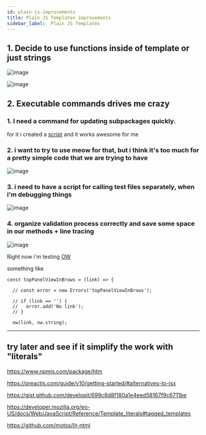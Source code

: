 ```yaml
---
id: plain-js-improvements
title: Plain JS Templates improvements
sidebar_label:  Plain JS Templates
---
```



## 1. Decide to use functions inside of template or just strings

![image](https://user-images.githubusercontent.com/1469198/207774818-bed47381-0c9c-4d3c-8635-7174b1625803.png)


![image](https://user-images.githubusercontent.com/1469198/207774888-3d8bd1aa-00c4-4d9c-848c-3392e2a12e53.png)



## 2. Executable commands drives me crazy


### 1. I need a command for updating subpackages quickly. 
for it i created a [script](https://github.com/LLazyEmail/nomoretogo_email_template/blob/main/bash/update-packages.sh) and it works awesome for me




### 2. i want to try to use meow for that, but i think it's too much for a pretty simple code that we are trying to have

![image](https://user-images.githubusercontent.com/1469198/207000827-e565c77b-7806-4c3d-9fe6-9a66373f2dd8.png)


### 3. i need to have a script for calling test files separately, when i'm debugging things


![image](https://user-images.githubusercontent.com/1469198/207996499-80ece9c1-84e7-4bb3-bbf6-c08306b11a4c.png)



### 4. organize validation process correctly and save some space in our methods + line tracing

![image](https://user-images.githubusercontent.com/1469198/208203452-94a532b3-d3ee-4b19-950b-17c2978cb7c5.png)


Right now i'm testing [OW](https://github.com/sindresorhus/ow)

something like
```
const topPanelViewInBrows = (link) => {

  // const error = new Errors('topPanelViewInBrows');

  // if (link == '') {
  //   error.add('No link');
  // }

  ow(link, ow.string);
 ```


---


## try later and see if it simplify the work with "literals"

https://www.npmjs.com/package/htm


https://preactjs.com/guide/v10/getting-started/#alternatives-to-jsx


https://gist.github.com/developit/699c8d8f180a1e4eed58167f9c6711be


https://developer.mozilla.org/en-US/docs/Web/JavaScript/Reference/Template_literals#tagged_templates


https://github.com/motss/lit-ntml
